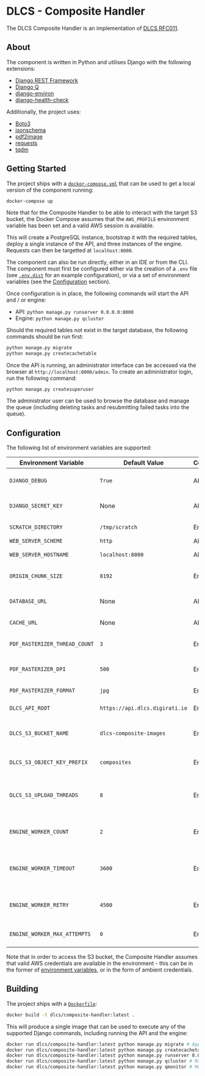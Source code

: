 # DLCS - Composite Handler

The DLCS Composite Handler is an implementation of [DLCS RFC011](https://github.com/dlcs/protagonist/blob/main/docs/rfcs/011-pdfs-as-input.md).

## About

The component is written in Python and utilises Django with the following extensions:

- [Django REST Framework](https://github.com/encode/django-rest-framework/tree/master)
- [Django Q](https://github.com/Koed00/django-q)
- [django-environ](https://github.com/joke2k/django-environ)
- [django-health-check](https://github.com/KristianOellegaard/django-health-check)

Additionally, the project uses:

- [Boto3](https://github.com/boto/boto3)
- [jsonschema](https://github.com/Julian/jsonschema)
- [pdf2image](https://github.com/Belval/pdf2image)
- [requests](https://github.com/psf/requests)
- [tqdm](https://github.com/tqdm/tqdm)

## Getting Started

The project ships with a [`docker-compose.yml`](docker-compose.yml) that can be used to get a local version of the component running:

```bash
docker-compose up
```

Note that for the Composite Handler to be able to interact with the target S3 bucket, the Docker Compose assumes that the `AWS_PROFILE` environment variable has been set and a valid AWS session is available.

This will create a PostgreSQL instance, bootstrap it with the required tables, deploy a single instance of the API, and three instances of the engine. Requests can then be targetted at `localhost:8000`.

The component can also be run directly, either in an IDE or from the CLI. The component must first be configured either via the creation of a `.env` file (see [`.env.dist`](.env.dist) for an example configuration), or via a set of environment variables (see the [Configuration](#configuration) section).

Once configuration is in place, the following commands will start the API and / or engine:

- API: `python manage.py runserver 0.0.0.0:8000`
- Engine: `python manage.py qcluster`

Should the required tables not exist in the target database, the following commands should be run first:

```bash
python manage.py migrate
python manage.py createcachetable
```

Once the API is running, an administrator interface can be accessed via the browser at `http://localhost:8000/admin`. To create an administrator login, run the following command:

```
python manage.py createsuperuser
```

The administrator user can be used to browse the database and manage the queue (including deleting tasks and resubmitting failed tasks into the queue).

## Configuration

The following list of environment variables are supported:

| Environment Variable          | Default Value                  | Component(s) | Description                                                                                                                                                                                                                                                                  |
|-------------------------------|--------------------------------|--------------|------------------------------------------------------------------------------------------------------------------------------------------------------------------------------------------------------------------------------------------------------------------------------|
| `DJANGO_DEBUG`                | `True`                         | API, Engine  | Whether Django should run in debug. Useful for development purposes but should be set to `False` in production.                                                                                                                                                              |
| `DJANGO_SECRET_KEY`           | None                           | API, Engine  | The secret key used by Django when generating sensitive tokens. This should a randomly generated 50 character string.                                                                                                                                                        |
| `SCRATCH_DIRECTORY`           | `/tmp/scratch`                 | Engine       | A locally accessible filesystem path where work-in-progress files are written during rasterization.                                                                                                                                                                          |
| `WEB_SERVER_SCHEME`           | `http`                         | API          | The HTTP scheme used when generating URI's.                                                                                                                                                                                                                                  |
| `WEB_SERVER_HOSTNAME`         | `localhost:8000`               | API          | The hostname (and optional port) used when generating URI's.                                                                                                                                                                                                                 |
| `ORIGIN_CHUNK_SIZE`           | `8192`                         | Engine       | The chunk size, in bytes, used when retrieving objects from origins. Tailoring this value can theoretically improve download speeds.                                                                                                                                         |
| `DATABASE_URL`                | None                           | API, Engine  | The URL of the target PostgreSQL database, in a format acceptable to [django-environ](https://django-environ.readthedocs.io/en/latest/getting-started.html#usage), e.g. `postgresql://dlcs:password@postgres:5432/compositedb`.                                              |
| `CACHE_URL`                   | None                           | API, Engine  | The URL of the target cache, in a format acceptable to [django-environ](https://django-environ.readthedocs.io/en/latest/getting-started.html#usage), e.g. `dbcache://app_cache`.                                                                                             |
| `PDF_RASTERIZER_THREAD_COUNT` | `3`                            | Engine       | The number of concurrent [Poppler](https://poppler.freedesktop.org/) threads spawned when a worker is rasterizing a PDF. Each thread typically consumes 100% of a CPU core.                                                                                                  |
| `PDF_RASTERIZER_DPI`          | `500`                          | Engine       | The DPI of images generated during the rasterization process. For JPEG's, the default value of `500` typically produces images approximately 1.5MiB to 2MiB in size.                                                                                                         |
| `PDF_RASTERIZER_FORMAT`       | `jpg`                          | Engine       | The format to generate rasterized images in. Supported values are `ppm`, `jpeg` / `jpg`, `png` and `tiff`                                                                                                                                                                    |
| `DLCS_API_ROOT`               | `https://api.dlcs.digirati.io` | Engine       | The root URI of the API of the target DLCS deployment, without the trailing slash.                                                                                                                                                                                           |
| `DLCS_S3_BUCKET_NAME`         | `dlcs-composite-images`        | Engine       | The S3 bucket that the Composite Handler will push rasterized images to, for consumption by the wider DLCS. Both the Composite Handler and the DLCS must have access to this bucket.                                                                                         |
| `DLCS_S3_OBJECT_KEY_PREFIX`   | `composites`                   | Engine       | The S3 key prefix to use when pushing images to the `DLCS_S3_BUCKET_NAME` - in other words, the folder within the S3 bucket into which images are stored.                                                                                                                    |
| `DLCS_S3_UPLOAD_THREADS`      | `8`                            | Engine       | The number of concurrent threads to use when pushing images to the S3 bucket. A higher number of threads will significantly lower the amount of time spent pushing images to S3, however too high a value will cause issues with Boto3. `8` is a testing and sensible value. |
| `ENGINE_WORKER_COUNT`         | `2`                            | Engine       | The number of workers a single instance of the engine will spawn. Each worker will handle the processing of a single PDF, so the total number of concurrent PDF's that can be processed is `engine_count * worker_count`.                                                    |
| `ENGINE_WORKER_TIMEOUT`       | `3600`                         | Engine       | The number of seconds that a task (i.e. the processing of a single PDF) can run for before being terminated and treated as a failure. This value is useful to purging "stuck" tasks which haven't technically failed but are occupying a worker.                             |
| `ENGINE_WORKER_RETRY`         | `4500`                         | Engine       | The number of seconds since a task was presented for processing before a worker will re-run, regardless of whether it is still running or failed. As such, this value must be higher than `ENGINE_WORKER_TIMEOUT`.                                                           |
| `ENGINE_WORKER_MAX_ATTEMPTS`  | `0`                            | Engine       | The number of processing attempts a single task will undergo before it is abandoned. Setting this value to `0` will cause a task to be retried forever.                                                                                                                      |

Note that in order to access the S3 bucket, the Composite Handler assumes that valid AWS credentials are available in the environment - this can be in the former of [environment variables](https://docs.aws.amazon.com/cli/latest/userguide/cli-configure-envvars.html), or in the form of ambient credentials.

## Building

The project ships with a [`Dockerfile`](./Dockerfile):

```bash
docker build -t dlcs/composite-handler:latest .
```

This will produce a single image that can be used to execute any of the supported Django commands, including running the API and the engine:

```bash
docker run dlcs/composite-handler:latest python manage.py migrate # Apply any pending DB schema changes
docker run dlcs/composite-handler:latest python manage.py createcachetable # Create the cache table (if it doesn't exist)
docker run dlcs/composite-handler:latest python manage.py runserver 0.0.0.0:8000 # Run the API
docker run dlcs/composite-handler:latest python manage.py qcluster # Run the engine
docker run dlcs/composite-handler:latest python manage.py qmonitor # Monitor the workers
```
